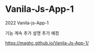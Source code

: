 # Vanila-Js-App-1
2022 Vanila-js-App-1 

기능 계속 추가 설명 추가 예정 


https://maghc.github.io/Vanila-Js-App-1/
